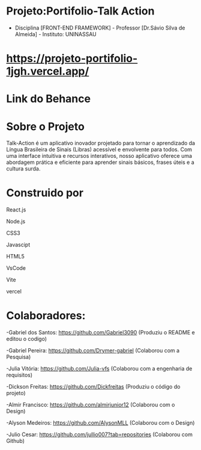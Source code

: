 # Projeto:Portifolio-Talk Action

- Disciplina [FRONT-END FRAMEWORK] - Professor [Dr.Sávio Silva de Almeida] - Instituto: UNINASSAU

# https://projeto-portifolio-1jgh.vercel.app/



# Link do Behance

# Sobre o Projeto
Talk-Action é um aplicativo inovador projetado para tornar o aprendizado da Língua Brasileira de Sinais (Libras) acessível e envolvente para todos. Com uma interface intuitiva e recursos interativos, nosso aplicativo oferece uma abordagem prática e eficiente para aprender sinais básicos, frases úteis e a cultura surda.

# Construido por

React.js

Node.js

CSS3

Javascipt

HTML5

VsCode

Vite

vercel

# Colaboradores:

 -Gabriel dos Santos: https://github.com/Gabriel3090 (Produziu o README e editou o codigo)
 
 -Gabriel Pereira: https://github.com/Drymer-gabriel (Colaborou com a Pesquisa)
 
 -Julia Vitória: https://github.com/Julia-vfs (Colaborou com a engenharia de requisitos)
 
 -Dickson Freitas: https://github.com/Dickfreitas (Produziu o código do projeto)
 
 -Almir Francisco: https://github.com/almirjunior12 (Colaborou com o Design)
 
 -Alyson Medeiros: https://github.com/AlysonMLL (Colaborou com o Design)
 
 -Julio Cesar: https://github.com/jullio007?tab=repositories (Colaborou com Github)
 

